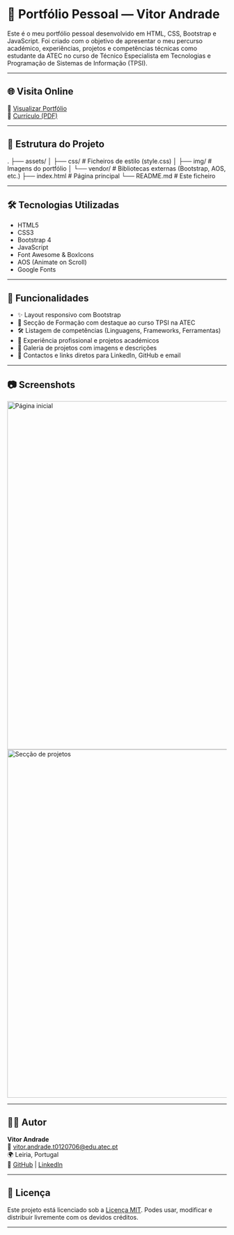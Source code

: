 # 💼 Portfólio Pessoal — Vitor Andrade

Este é o meu portfólio pessoal desenvolvido em HTML, CSS, Bootstrap e JavaScript. Foi criado com o objetivo de apresentar o meu percurso académico, experiências, projetos e competências técnicas como estudante da ATEC no curso de Técnico Especialista em Tecnologias e Programação de Sistemas de Informação (TPSI).

---

## 🌐 Visita Online

🔗 [Visualizar Portfólio](https://vitordsandrade.github.io/ProjetoGIT-Portfolio/)  
📄 [Currículo (PDF)](https://drive.google.com/file/d/1iHBNV2UkH5LkhAP-1hYRZ2Ez_BQ6g4S7/view?usp=sharing)

---

## 📁 Estrutura do Projeto

.
├── assets/
│ ├── css/ # Ficheiros de estilo (style.css)
│ ├── img/ # Imagens do portfólio
│ └── vendor/ # Bibliotecas externas (Bootstrap, AOS, etc.)
├── index.html # Página principal
└── README.md # Este ficheiro

---

## 🛠️ Tecnologias Utilizadas

- HTML5
- CSS3
- Bootstrap 4
- JavaScript
- Font Awesome & BoxIcons
- AOS (Animate on Scroll)
- Google Fonts

---

## 🚀 Funcionalidades

- ✨ Layout responsivo com Bootstrap
- 📖 Secção de Formação com destaque ao curso TPSI na ATEC
- 🛠️ Listagem de competências (Linguagens, Frameworks, Ferramentas)
- 💼 Experiência profissional e projetos académicos
- 📂 Galeria de projetos com imagens e descrições
- 📧 Contactos e links diretos para LinkedIn, GitHub e email

---

## 📷 Screenshots

<img src="assets/img/screenshot-home.png" width="800px" alt="Página inicial">
<img src="assets/img/screenshot-projetos.png" width="800px" alt="Secção de projetos">

---

## 👨‍💻 Autor

**Vitor Andrade**  
📧 vitor.andrade.t0120706@edu.atec.pt  
🌍 Leiria, Portugal  
🔗 [GitHub](https://github.com/VitorDSAndrade) | [LinkedIn](https://www.linkedin.com/in/vitorandrade)

---

## 📜 Licença

Este projeto está licenciado sob a [Licença MIT](https://opensource.org/licenses/MIT). Podes usar, modificar e distribuir livremente com os devidos créditos.

---

